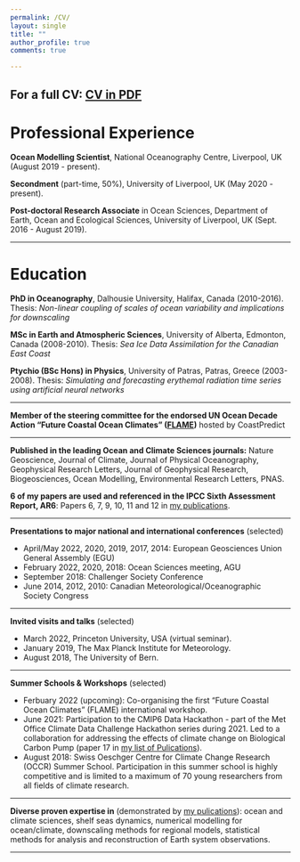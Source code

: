 ```yaml
---
permalink: /CV/
layout: single
title: ""
author_profile: true
comments: true

---
```

For a full CV: <a href="/assets/CV_Katavouta.pdf"> CV in PDF</a>
---
# Professional Experience 
**Ocean Modelling Scientist**, National Oceanography Centre, Liverpool, UK (August 2019 - present).

**Secondment** (part-time, 50%), University of Liverpool, UK (May 2020 - present).

**Post-doctoral Research Associate** in Ocean Sciences, Department of Earth, Ocean and Ecological Sciences, University of Liverpool, UK (Sept. 2016 - August 2019).

---

# Education 
**PhD in Oceanography**, Dalhousie University, Halifax, Canada (2010-2016).
Thesis: *Non-linear coupling of scales of ocean variability and implications for downscaling*

**MSc in Earth and Atmospheric Sciences**, University of Alberta, Edmonton, Canada (2008-2010).
Thesis: *Sea Ice Data Assimilation for the Canadian East Coast*

**Ptychio (BSc Hons) in Physics**, University of Patras, Patras, Greece (2003-2008).
Thesis: *Simulating and forecasting erythemal radiation time series using artificial neural networks*

---

**Member of the steering committee for the endorsed UN Ocean Decade Action “Future Coastal Ocean Climates” (<a href="https://projects.noc.ac.uk/flame/">FLAME</a>)** hosted by CoastPredict 

---

**Published in the leading Ocean and Climate Sciences journals:** Nature Geoscience, Journal of Climate, Journal of Physical Oceanography, Geophysical Research Letters, Journal of Geophysical Research, Biogeosciences, Ocean Modelling, Environmental Research Letters, PNAS.

**6 of my papers are used and referenced in the IPCC Sixth Assessment Report, AR6**: Papers 6, 7, 9, 10, 11 and 12 in <a href="/Publications/">my publications</a>.

---

**Presentations to major national and international conferences** (selected)
- April/May 2022, 2020, 2019, 2017, 2014: European Geosciences Union General Assembly (EGU)
- February 2022, 2020, 2018: Ocean Sciences meeting, AGU
- September 2018: Challenger Society Conference
- June 2014, 2012, 2010: Canadian Meteorological/Oceanographic Society Congress

---

**Invited visits and talks** (selected)
- March 2022, Princeton University, USA (virtual seminar).
- January 2019, The Max Planck Institute for Meteorology.
- August 2018, The University of Bern. 

---

**Summer Schools & Workshops** (selected)
- Ferbuary 2022 (upcoming): Co-organising the first “Future Coastal Ocean Climates” (FLAME) international workshop.
- June 2021: Participation to the CMIP6 Data Hackathon - part of the Met Office Climate Data Challenge Hackathon series during 2021. Led to a collaboration for addressing the effects of climate change on Biological Carbon Pump (paper 17 in <a href="/Publications/">my list of Pulications</a>).
- August 2018: Swiss Oeschger Centre for Climate Change Research (OCCR) Summer School. Participation in this summer school is highly competitive and is limited to a maximum of 70 young researchers from all fields of climate research.

---

**Diverse proven expertise in** (demonstrated by <a href="/Publications/">my pulications</a>): ocean and climate sciences, shelf seas dynamics, numerical modelling for ocean/climate, downscaling methods for regional models, statistical methods for analysis and reconstruction of Earth system observations.

---

  
